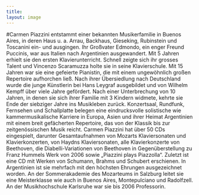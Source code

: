 ```yaml
---
title: 
layout: image
---
```


#Carmen Piazzini 
entstammt einer bekannten Musikerfamilie in Buenos Aires, in deren Haus u. a. Arrau, Backhaus, Gieseking, Rubinstein und Toscanini ein- und ausgingen. Ihr Großvater Edmondo, ein enger Freund Puccinis, war aus Italien nach Argentinien ausgewandert. Mit 5 Jahren erhielt sie den ersten Klavierunterricht. Schnell zeigte sich ihr grosses Talent und Vincenzo Scaramuzza holte sie in seine Klavierschule. Mit 15 Jahren war sie eine gefeierte Pianistin, die mit einem ungewöhnlich großen Repertoire aufhorchen ließ. Nach ihrer Übersiedlung nach Deutschland wurde die junge Künstlerin bei Hans Leygraf ausgebildet und von Wilhelm Kempff über viele Jahre gefördert. Nach einer Unterbrechung von 10 Jahren, in denen sie sich ihrer Familie mit 3 Kindern widmete, kehrte sie Ende der siebziger Jahre ins Musikleben zurück. 
Konzertsaal, Rundfunk, Fernsehen und Schallplatte belegen eine eindrucksvolle solistische wie kammermusikalische Karriere in Europa, Asien und ihrer Heimat Argentinien mit einem breit gefächerten Repertoire, das von der Klassik bis zur zeitgenössischen Musik reicht. Carmen Piazzini hat über 50 CDs eingespielt, darunter Gesamtaufnahmen von Mozarts Klaviersonaten und Klavierkonzerten, von Haydns Klaviersonaten, alle Klavierkonzerte von Beethoven, die Diabelli-Variationen von Beethoven in Gegenüberstellung zu Franz Hummels Werk von 2006 sowie „Piazzini plays Piazzolla“. Zuletzt ist eine CD mit Werken von Schumann, Brahms und Schubert erschienen.
In Argentinien ist sie mehrfach mit den höchsten Ehrungen ausgezeichnet worden. An der Sommerakademie des Mozarteums in Salzburg leitet sie eine Meisterklasse wie auch in Buenos Aires, Montepulciano und Radolfzell. An der Musikhochschule Karlsruhe war sie bis 2006 Professorin.
